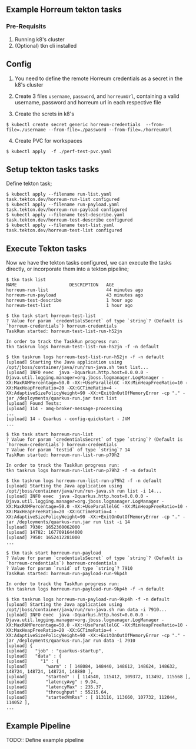 ## Example Horreum tekton tasks

### Pre-Requisits
1. Running k8's cluster
2. (Optional) tkn cli installed

## Config

1. You need to define the remote Horreum credentials as a secret in the k8's cluster

2. Create 3 files `username`, `password`, and `horreumUrl`, containing a valid username, password and horreum url in each respective file

3. Create the screts in k8's

```shell
$ kubectl create secret generic horreum-credentials  --from-file=./username --from-file=./password --from-file=./horreumUrl
```

4. Create PVC for workspaces

```shell
$ kubectl apply  -f ./perf-test-pvc.yaml
```

## Setup tekton tasks tasks

Define tekton task;

```shell
$ kubectl apply --filename run-list.yaml
task.tekton.dev/horreum-run-list configured
$ kubectl apply --filename run-payload.yaml
task.tekton.dev/horreum-run-payload configured
$ kubectl apply --filename test-describe.yaml
task.tekton.dev/horreum-test-describe configured
$ kubectl apply --filename test-list.yaml
task.tekton.dev/horreum-test-list configured
```

## Execute Tekton tasks

Now we have the tekton tasks configured, we can execute the tasks directly, or incorporate them into a tekton pipeline;

```shell
$ tkn task list
NAME                    DESCRIPTION   AGE
horreum-run-list                      44 minutes ago
horreum-run-payload                   43 minutes ago
horreum-test-describe                 1 hour ago
horreum-test-list                     1 hour ago

$ tkn task start horreum-test-list
? Value for param `credentialsSecret` of type `string`? (Default is `horreum-credentials`) horreum-credentials
TaskRun started: horreum-test-list-run-h52jn

In order to track the TaskRun progress run:
tkn taskrun logs horreum-test-list-run-h52jn -f -n default

$ tkn taskrun logs horreum-test-list-run-h52jn -f -n default
[upload] Starting the Java application using /opt/jboss/container/java/run/run-java.sh test list...
[upload] INFO exec  java -Dquarkus.http.host=0.0.0.0 -Djava.util.logging.manager=org.jboss.logmanager.LogManager -XX:MaxRAMPercentage=50.0 -XX:+UseParallelGC -XX:MinHeapFreeRatio=10 -XX:MaxHeapFreeRatio=20 -XX:GCTimeRatio=4 -XX:AdaptiveSizePolicyWeight=90 -XX:+ExitOnOutOfMemoryError -cp "." -jar /deployments/quarkus-run.jar test list
[upload] Found Tests: 
[upload] 114 - amq-broker-message-processing
...
[upload] 14 - Quarkus - config-quickstart - JVM
...

$ tkn task start horreum-run-list 
? Value for param `credentialsSecret` of type `string`? (Default is `horreum-credentials`) horreum-credentials
? Value for param `testid` of type `string`? 14
TaskRun started: horreum-run-list-run-p79h2

In order to track the TaskRun progress run:
tkn taskrun logs horreum-run-list-run-p79h2 -f -n default

$ tkn taskrun logs horreum-run-list-run-p79h2 -f -n default
[upload] Starting the Java application using /opt/jboss/container/java/run/run-java.sh run list -i 14...
[upload] INFO exec  java -Dquarkus.http.host=0.0.0.0 -Djava.util.logging.manager=org.jboss.logmanager.LogManager -XX:MaxRAMPercentage=50.0 -XX:+UseParallelGC -XX:MinHeapFreeRatio=10 -XX:MaxHeapFreeRatio=20 -XX:GCTimeRatio=4 -XX:AdaptiveSizePolicyWeight=90 -XX:+ExitOnOutOfMemoryError -cp "." -jar /deployments/quarkus-run.jar run list -i 14
[upload] 7930: 1652360062000
[upload] 14782: 1677091644000
[upload] 7950: 1652412281000
...

$ tkn task start horreum-run-payload
? Value for param `credentialsSecret` of type `string`? (Default is `horreum-credentials`) horreum-credentials
? Value for param `runid` of type `string`? 7910
TaskRun started: horreum-run-payload-run-9kp4h

In order to track the TaskRun progress run:
tkn taskrun logs horreum-run-payload-run-9kp4h -f -n default

$ tkn taskrun logs horreum-run-payload-run-9kp4h -f -n default
[upload] Starting the Java application using /opt/jboss/container/java/run/run-java.sh run data -i 7910...
[upload] INFO exec  java -Dquarkus.http.host=0.0.0.0 -Djava.util.logging.manager=org.jboss.logmanager.LogManager -XX:MaxRAMPercentage=50.0 -XX:+UseParallelGC -XX:MinHeapFreeRatio=10 -XX:MaxHeapFreeRatio=20 -XX:GCTimeRatio=4 -XX:AdaptiveSizePolicyWeight=90 -XX:+ExitOnOutOfMemoryError -cp "." -jar /deployments/quarkus-run.jar run data -i 7910
[upload] {
[upload]   "job" : "quarkus-startup",
[upload]   "data" : {
[upload]     "1" : {
[upload]       "warm" : [ 148084, 148440, 148612, 148624, 148632, 148724, 148724, 148724, 148880 ],
[upload]       "started" : [ 114540, 115412, 109372, 113492, 115568 ],
[upload]       "latencyAvg" : 9.94,
[upload]       "latencyMax" : 235.37,
[upload]       "throughput" : 55215.64,
[upload]       "startedVmRss" : [ 113116, 113660, 107732, 112044, 114052 ],
...

```


## Example Pipeline

TODO:: Define example pipeline